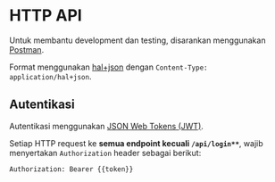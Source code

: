 # HTTP API

Untuk membantu development dan testing, disarankan menggunakan [Postman](https://www.getpostman.com/).

Format menggunakan [hal+json](http://stateless.co/hal_specification.html) dengan `Content-Type: application/hal+json`.

## Autentikasi

Autentikasi menggunakan [JSON Web Tokens \(JWT\)](https://jwt.io/).

Setiap HTTP request ke **semua endpoint kecuali `/api/login**`**, wajib menyertakan `Authorization` header sebagai berikut:

```
Authorization: Bearer {{token}}
```



